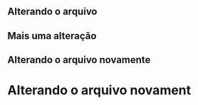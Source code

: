 ## Alterando o arquivo
## Mais uma alteração
## Alterando o arquivo novamente
<h1>Alterando o arquivo novament</h1>